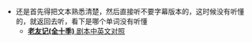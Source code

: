 - 还是首先得把文本熟悉清楚，然后直接听不要字幕版本的，这时候没有听懂的，就返回去听，看下是哪个单词没有听懂
  - [**老友记(全十季)** 剧本中英文对照](http://www.kekenet.com/video/16424/) 

